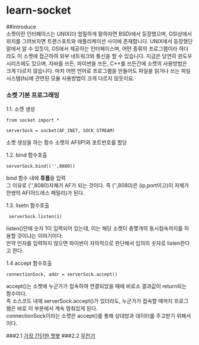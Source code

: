 # learn-socket   
##introduce   
소켓이란 인터페이스는 UNIX(더 엄밀하게 말하자면 BSD)에서 등장했으며, OSI상에서 위치를 그려보자면 트랜스포트와 애플리케이션 사이에 존재합니다. UNIX에서 등장했단 말에서 알 수 있듯이, OS에서 제공하는 인터페이스며, 어떤 종류의 프로그램이라 하더라도 이 소켓에 접근하여 외부 네트워크와 통신을 할 수 있습니다. 지금은 당연히 윈도우 시리즈에도 있으며, 자바를 쓰든, 파이썬을 쓰든, C++를 쓰든간에 소켓의 사용방법은 크게 다르지 않습니다. 마치 어떤 언어로 프로그램을 만들어도 파일을 읽거나 쓰는 파일시스템(fs)에 관련된 모듈 사용방법이 크게 다르지 않듯이요.

### 소켓 기본 프로그래밍
1.1. 소켓 생성
````
from socket import *   

serverSock = socket(AF_INET, SOCK_STREAM)
````
소켓 생성을 하는 함수       소켓의 AF(IP)와 포트번호를 할당      

1.2. bind 함수호출   
````
serverSock.bind(('',8080))
````
bind 함수 내에 **튜플**을 입력    
그 이유로 ('',8080)자체가 AF가 되는 것이다.
즉 ('',8080)은 (ip,port이고)이 자체가 한쌍의 AF(어드레스 패밀리)가 된다.      

1.3. lisetn 함수호출
````
 serverSock.listen(1)
````
listen()안에 숫자 1이 입력되어 있는데, 이는 해당 소켓이 총몇개의 동시접속까지를 허용할 것이냐는 이야기이다.   
만약 인자를 입력하지 않으면 파이썬이 자의적으로 판단해서 임의의 숫자로 listen한다고 한다.      
   
1.4 accept 함수호출   
````
connectionSock, addr = serverSock.accept()
````
accept()는 소켓에 누군가가 접속하여 연결되었을 때에 비로소 결과값이 return되는 함수이다.   
즉 소스코드 내에 serverSock.accept()가 있더라도, 누군가가 접속할 때까지 프로그램은 바로 이 부분에서 계속 멈춰있게 된다.   
connectionSock이라는 소켓은 accept()를 통해 상대방과 데이터를 주고받기 위해서이다.

###2.1
[가장 간단한 챗봇](https://seolin.tistory.com/97)
###2.2
[무전기](https://seolin.tistory.com/98?category=762768)
